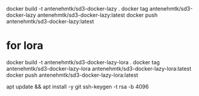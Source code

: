 docker build -t antenehmtk/sd3-docker-lazy .
docker tag antenehmtk/sd3-docker-lazy antenehmtk/sd3-docker-lazy:latest
docker push antenehmtk/sd3-docker-lazy:latest


# for lora
docker build -t antenehmtk/sd3-docker-lazy-lora .
docker tag antenehmtk/sd3-docker-lazy-lora antenehmtk/sd3-docker-lazy-lora:latest
docker push antenehmtk/sd3-docker-lazy-lora:latest



apt update && apt install -y git
ssh-keygen -t rsa -b 4096
